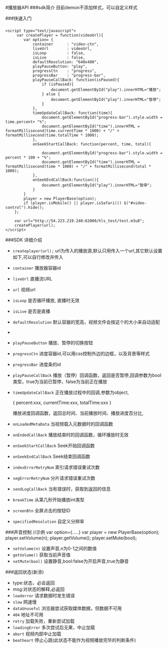 #播放器API
###sdk简介
目前demon不添加样式，可以自定义样式

###快速入门
	<script type="text/javascript" src="player.js"></script>

###
	<script type="text/javascript">
		 var createPlayer = function(videoUrl){
	        var option= {
	            container      : "video-ctn",
	            liveUrl        : videoUrl,
	            isLoop         : false,
	            isLive         : false,
	            defaultResolution: "640x480",
	            playPauseButton: "play",
	            progressCtn    : "progress",
	            progressBar    : "progress-bar",
	            playPauseCallBack: function(isPaused){
	                if (isPaused){
	                    document.getElementById("play").innerHTML="播放";
	                } else {
	                    document.getElementById("play").innerHTML="暂停";
	                }
	            },
	            timeUpdateCallBack: function(time){
	                document.getElementById("progress-bar").style.width = time.percent+ "%";
	                document.getElementById("time").innerHTML = formatMillisecond(time.currentTime * 1000) + "/" + formatMillisecond(time.totalTime * 1000);
	            },
	            onSeekStartCallBack: function(percent, time, total){
					
	                document.getElementById("progress-bar").style.width = percent * 100 + "%";
	                document.getElementById("time").innerHTML = formatMillisecond(time * 1000) + "/" + formatMillisecond(total * 1000);
	            },
				onSeekEndCallBack:function(){
					document.getElementById("play").innerHTML="暂停";
				}
	        }
	        player = new PlayerBase(option);
	        if (player.isMobile() || player.isSafari()) $("#video-control").hide();
	    };
	
		var url="http://54.223.219.240:62000/hls_test/test.m3u8";
		createPlayer(url);
	</script>

###SDK 详细介绍

- `createplayer(url);` url为传入的播放源,默认只用传入一个url,其它默认设置如下,可以自行修改并传入

- `container` 播放器容器id

- `liveUrl` 直播流URL

- `url` 视频url

- `isLoop` 是否循环播放, 直播时无效

- `isLive` 是否是直播

- `defaultResolution` 默认容器的宽高，视频文件会按这个的大小来自动适配
- 
- `playPauseButton` 播放、暂停的切换按钮

- `progressCtn` 进度容器id,可以用css控制外边的边框，以及背景等样式

- `progressBar` 进度条的id

- `playPauseCallBack` 播放（暂停）回调函数，返回是否暂停,回调参数为bool类型，true为当前已暂停，false为当前正在播放

- `timeUpdateCallBack` 正在播放过程中的回调,参数为object,

	{
		percent:xxx,
		currentTime:xxx,
		totalTime:xxx
	}

	播放进度回调函数，返回总时间、当前播放时间、播放进度百分比,

- `onLoadedMetaData` 当视频载入元数据时的回调函数

- `onEndedCallBack` 播放结束时的回调函数，循环播放时无效

- `onSeekStartCallBack` Seek开始回调函数

- `onSeekEndCallBack` Seek结束回调函数

- `indexErrorRetryNum` 索引请求错误重试次数

- `segErrorRetryNum` 分片请求错误重试次数
- `sendLogCallBack`  当有错误时，获取到返回的信息
- `breakTime`  从第几秒开始播放int类型
- `screenBtn`  全屏点击的按钮ID
- `specifiedResolution`  自定义分辨率

###声音控制
	//示例
	var option={.....}
    var player = new PlayerBase(option);
	player.setVolume(n);
	player.getVolume();
	player.setMute(bool);

- `setVolume(n)` 设置声音,n为0-1之间的数值
- `getVolume()` 获取当前声音值
- `setMute(bool)` 设置静音,bool:false为开启声音,true为静音

###返回状态(新添) 
-	type:状态，必会返回
-	msg:对状态的解释,必返回
- `loaderror` 请求数据时发生错误
- `slow` 网速慢
- `dataUnuseful` 浏览器尝试获取媒体数据，但数据不可用
- `404` 地址不可用
- `retry` 加载失败，重新尝试加载
- `loadingError` 多次尝试后无果，中止加载
- `abort` 视频内部中止加载
- `beatheart` 停止心跳(此状态不能作为视频播放完毕的判断条件)
